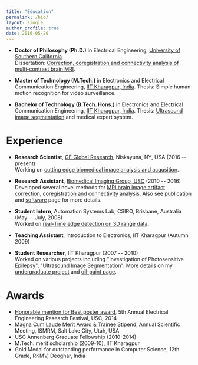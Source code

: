 ```yaml
---
title: "Education"
permalink: /bio/
layout: single
author_profile: true
date: 2016-05-20
---
```



* **Doctor of Philosophy (Ph.D.)** in Electrical Engineering, [University of Southern California](http://www.usc.edu/).<br />
 Dissertation: [<i class="fa fa-file-pdf-o" aria-hidden="true"></i> Correction, coregistration and connectivity analysis of multi-contrast brain MRI](http://neuroimage.usc.edu/~chitresh/files/chitresh_bhushan_dissertation_small.pdf).

* **Master of Technology (M.Tech.)** in Electronics and Electrical Communication Engineering, [IIT Kharagpur, India](http://iitkgp.ac.in/).
 Thesis: Simple human motion recognition for video surveillance.

* **Bachelor of Technology (B.Tech. Hons.)** in Electronics and Electrical Communication Engineering, [IIT Kharagpur, India](http://iitkgp.ac.in/).
 Thesis: [<i class="fa fa-file-pdf-o" aria-hidden="true"></i> Ultrasound image segmentation](http://neuroimage.usc.edu/~chitresh/papers/Ultrasound_image_report.pdf) and medical expert system.


# Experience

* **Research Scientist**, [GE Global Research](http://www.geglobalresearch.com/), Niskayuna, NY, USA (2016 -- present)<br />
 Working on [cutting edge biomedical image analysis and acqusition](http://www.geglobalresearch.com/innovation/healthcare).

* **Research Assistant**, [Biomedical Imaging Group, USC](http://neuroimage.usc.edu/neuro) (2010 -- 2016)<br />
 Developed several novel methods for [MRI brain image artifact correction, coregistration and connectivity analysis](http://neuroimage.usc.edu/~chitresh/files/chitresh_bhushan_dissertation_small.pdf). Also see [publication](/publications/) and [software](/software/) page for more details.

* **Student Intern**, Automation Systems Lab, CSIRO, Brisbane, Australia (May -- July, 2008)<br />
 Worked on [real-Time edge detection on 3D range data](/ugprojects/#EdgeDetectionRangeData).

* **Teaching Assistant**, Introduction to Electronics, IIT Kharagpur (Autumn 2009)

* **Student Researcher**, IIT Kharagpur (2007 -- 2010)<br/>
 Worked on various projects including "Investigation of Photosensitive Epilepsy", "Ultrasound Image Segmentation". More details on my [undergraduate project](/ugprojects/) and [oil-paint page](/oil-paint/).


# Awards

- [<i class="fa fa-file-pdf-o" aria-hidden="true"></i> Honorable mention for Best poster award](http://neuroimage.usc.edu/~chitresh/papers/bhushan_2014_INVERSION_MHI_Poster.pdf), 5th Annual Electrical Engineering Research Festival, USC, 2014
- [<i class="fa fa-file-pdf-o" aria-hidden="true"></i> Magna Cum Laude Merit Award & Trainee Stipend](http://neuroimage.usc.edu/~chitresh/papers/ISMRM13_award_chitresh.pdf), Annual Scientific Meeting, ISMRM, Salt Lake City, Utah, USA
- USC Annenberg Graduate Fellowship (2010-2014)
- M.Tech. merit scholarship (2009-10), IIT Kharagpur
- Gold Medal for outstanding performance in Computer Science, 12th Grade, RKMV, Deoghar, India


